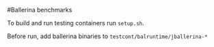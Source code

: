#Ballerina benchmarks

To build and run testing containers run `setup.sh`. 

Before run, add ballerina binaries to `testcont/balruntime/jballerina-*`
